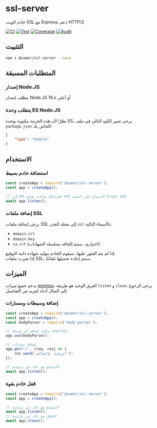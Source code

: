 # ssl-server
خادم الويب SSL مع Express، دعم HTTP/2

[![CI](https://github.com/sumor-cloud/ssl-server/actions/workflows/ci.yml/badge.svg)](https://github.com/sumor-cloud/ssl-server/actions/workflows/ci.yml)
[![Test](https://github.com/sumor-cloud/ssl-server/actions/workflows/ut.yml/badge.svg)](https://github.com/sumor-cloud/ssl-server/actions/workflows/ut.yml)
[![Coverage](https://github.com/sumor-cloud/ssl-server/actions/workflows/coverage.yml/badge.svg)](https://github.com/sumor-cloud/ssl-server/actions/workflows/coverage.yml)
[![Audit](https://github.com/sumor-cloud/ssl-server/actions/workflows/audit.yml/badge.svg)](https://github.com/sumor-cloud/ssl-server/actions/workflows/audit.yml)

## التثبيت
```bash
npm i @sumor/ssl-server --save
```

## المتطلبات المسبقة

### إصدار Node.JS
يتطلب إصدار Node.JS 16.x أو أعلى

### يتطلب وحدة ES Node.JS
نظرًا لأن هذه الحزمة مكتوبة بوحدة ES،
يرجى تغيير الكود التالي في ملف ```package.json``` الخاص بك:
```json
{
    "type": "module"
}
```

## الاستخدام

### استضافة خادم بسيط

```javascript
const createApp = require('@sumor/ssl-server');
const app = createApp();

// الاستماع على المنفذ 443 افتراضيًا، وإعادة توجيه 80 إلى https 443
await app.listen();
```


### إضافة ملفات SSL
يرجى إضافة ملفات SSL إلى مجلد الجذر ```ssl``` بالأسماء التالية:
- ```domain.crt```
- ```domain.key```
- ```ca.crt``` (اختياري، سيتم إلحاقه بسلسلة الشهادات)

إذا لم يتم العثور عليها، سيقوم الخادم بتوليد شهادة ذاتية التوقيع.  
إذا تغيرت ملفات SSL، ستتم إعادة تحميلها تلقائيًا.

## الميزات

يدعم جميع ميزات [express](https://www.npmjs.com/package/express)، الفرق الوحيد هو طريقة ```listen``` و ```close```. يرجى الرجوع إلى المثال أدناه لمزيد من التفاصيل.

### إضافة وسيطات ومسارات

```javascript
const createApp = require('@sumor/ssl-server');
const app = createApp();
const bodyParser = require('body-parser');

// يمكنك إضافة أي وسيط express
app.use(bodyParser);

// إضافة مسارات
app.get('/', (req, res) => {
    res.send('مرحباً بالعالم!');
});

// الاستماع هو دالة غير متزامنة
await app.listen();
```

### قفل خادم بقوة

```javascript
const createApp = require('@sumor/ssl-server');
const app = createApp();

// الاستماع هو دالة غير متزامنة
await app.listen();
// الإغلاق هو دالة غير متزامنة
await app.close();
```